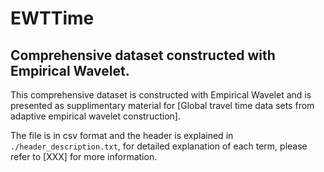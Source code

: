 # EWTTime
## Comprehensive dataset constructed with Empirical Wavelet.

This comprehensive dataset is constructed with Empirical Wavelet and is presented as supplimentary material for [Global travel time data sets from adaptive empirical wavelet construction].

The file is in csv format and the header is explained in `./header_description.txt`, for detailed explanation of each term, please refer to [XXX] for more information.


 